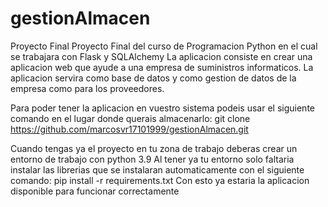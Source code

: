 # gestionAlmacen
Proyecto Final
Proyecto Final del curso de Programacion Python en el cual se trabajara con Flask y SQLAlchemy
La aplicacion consiste en crear una aplicacion web que ayude a una empresa de suministros informaticos.
La aplicacion servira como base de datos y como gestion de datos de la empresa como para los proveedores.

Para poder tener la aplicacion en vuestro sistema podeis usar el siguiente comando en el lugar donde querais almacenarlo:
git clone https://github.com/marcosvr17101999/gestionAlmacen.git

Cuando tengas ya el proyecto en tu zona de trabajo deberas crear un entorno de trabajo con python 3.9
Al tener ya tu entorno solo faltaria instalar las librerias que se instalaran automaticamente con el siguiente comando:
pip install -r requirements.txt
Con esto ya estaria la aplicacion disponible para funcionar correctamente